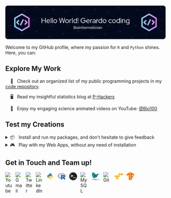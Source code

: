 ![Header](./github-header-image.png)




Welcome to my GitHub profile, where my passion for `R` and `Python` shines. Here, you can:

## Explore My Work

 &nbsp; &nbsp; 📃 &nbsp; Check out an organized list of my public programming projects in my [code repository](https://github.com/Gero1999/code).

 &nbsp; &nbsp; 🖥️ &nbsp; Read my insightful statistics blog at [P-Hackers](https://Gero1999.github.io/en/) 

 &nbsp; &nbsp; 🎥 &nbsp; Enjoy my engaging science animated videos on YouTube: [@Bio100](https://www.youtube.com/@Bio_100)   
     

    
## Test my Creations
<details><summary> 📦 &nbsp Install and run my packages, and don't hesitate to give feedback </summary>

#### Data extraction and standarization 🔃
* [getGWAS](getGWAS). Can be used to query, extract and standarize summary statistics files from GWAS catalog directly into R.

</details>

<details><summary> 🎮 &nbsp Play with my Web Apps, without any need of installation </summary> 

##### Streamlit Apps
* [Clone trigger](https://github.com/Gero1999/code/tree/main/streamlit/clone_trigger). Given a DNA reference sequence and a DNA clone it suggests a top 20 list of primers to use as well as the restriction enzymes. 
* [Prot-Profiler](https://github.com/Gero1999/code/tree/main/streamlit/prot-profiler-app). Based on a set of protein sequences it produces a HMM-profile and a MSA matrix
* [Resume](https://github.com/Gero1999/code/tree/main/streamlit/resume). My professional portfolio detailing my experience, availability and different contributions

##### Shiny Apps
* [PokeGuess](https://github.com/Gero1999/code/tree/main/shinyR/PokeGuess). An app game where you need to guess the Pokemon
* [Texas Cheater](https://github.com/Gero1999/code/tree/main/shinyR/texas-cheater). A Texas Poker simulator capable to predict your probabilities to win a game based on your circumstances.
* [Pairwise Alignment](https://github.com/Gero1999/code/tree/main/shinyR/pairwise_alignment). Assess the alignemnt of two sequences thorugh dinamyc programming (Watermann algorithm).

</details> 

### 
###  


## Get in Touch and Team up!

     
[<img align="left" alt="Youtube" width="22px" src="https://cdn.jsdelivr.net/npm/simple-icons@v6/icons/youtube.svg" style="padding-right:10px;">](https://www.youtube.com/channel/UCfF_6XhQW_lJDpISf1BX68A)  

[<img align="left" alt="Gmail" width="22px" src="https://cdn.jsdelivr.net/npm/simple-icons@v6/icons/gmail.svg" style="padding-right:10px;">](mailto:gerardo.jrac@gmail.com)  

[<img align="left" alt="Twitter" width="22px" src="https://cdn.jsdelivr.net/npm/simple-icons@v6/icons/twitter.svg" style="padding-right:10px;">](https://twitter.com/) 

[<img align="left" alt="LinkedIn" width="22px" src="https://cdn.jsdelivr.net/npm/simple-icons@v6/icons/linkedin.svg" style="padding-right:10px;">](https://www.linkedin.com/in/gerardo-ra/) 

<img align="left" alt="Python" width="26px" src="https://raw.githubusercontent.com/github/explore/80688e429a7d4ef2fca1e82350fe8e3517d3494d/topics/python/python.png" style="padding-right:10px;" />

<img align="left" alt="R" width="26px" src="https://raw.githubusercontent.com/github/explore/80688e429a7d4ef2fca1e82350fe8e3517d3494d/topics/r/r.png" style="padding-right:10px;" />

<img align="left" alt="Terminal" width="26px" src="https://raw.githubusercontent.com/github/explore/d92924b1d925bb134e308bd29c9de6c302ed3beb/topics/terminal/terminal.png" style="padding-right:10px;" />

<img align="left" alt="MySQL" width="26px" src="https://cdn.jsdelivr.net/gh/devicons/devicon/icons/mysql/mysql-original.svg" style="padding-right:10px;" />

<img align="left" alt="Latex" width="26px" src="https://raw.githubusercontent.com/github/explore/80688e429a7d4ef2fca1e82350fe8e3517d3494d/topics/latex/latex.png"
style="padding-right:10px;" />

<img align="left" alt="Git" width="26px" src="https://cdn.jsdelivr.net/gh/devicons/devicon/icons/git/git-original.svg" style="padding-right:10px;" />

<img align="left" alt="Git" width="26px" src="https://github.com/devicons/devicon/blob/master/icons/amazonwebservices/amazonwebservices-original.svg" style="padding-right:10px;" />

<img align="left" alt="Git" width="26px" src="https://github.com/devicons/devicon/blob/master/icons/tensorflow/tensorflow-original.svg" style="padding-right:10px;" />


<!--
<img align="left" alt="GitHub" width="26px" src="https://user-images.githubusercontent.com/3369400/139448065-39a229ba-4b06-434b-bc67-616e2ed80c8f.png" style="padding-right:10px;" />
-->
